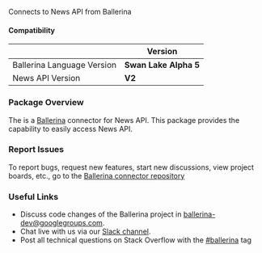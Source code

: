 Connects to News API from Ballerina

#### Compatibility
|                               | Version               |
|-------------------------------|-----------------------|
| Ballerina Language Version    | **Swan Lake Alpha 5** |
|       News API Version        |         **V2**        |

### Package Overview
The <newsapi> is a [Ballerina](https://ballerina.io/) connector for News API.
This package provides the capability to easily access News API.
### Report Issues
To report bugs, request new features, start new discussions, view project boards, etc., go to the [Ballerina connector repository](link)
### Useful Links
- Discuss code changes of the Ballerina project in [ballerina-dev@googlegroups.com](mailto:ballerina-dev@googlegroups.com).
- Chat live with us via our [Slack channel](https://ballerina.io/community/slack/).
- Post all technical questions on Stack Overflow with the [#ballerina](https://stackoverflow.com/questions/tagged/ballerina) tag
